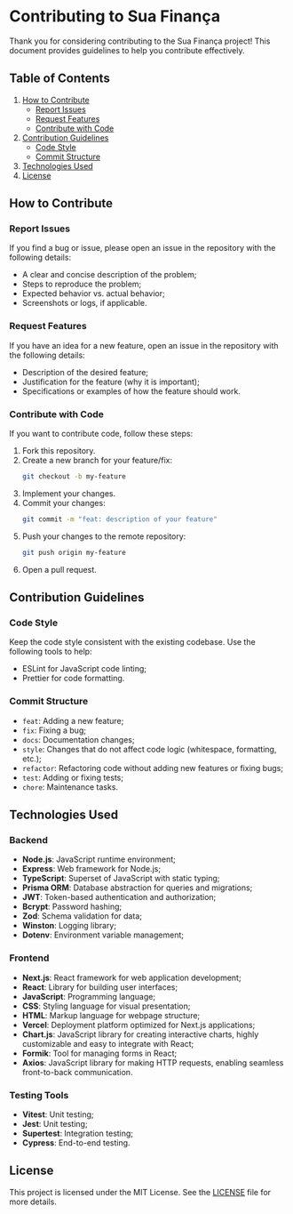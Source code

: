 # Contributing to Sua Finança

Thank you for considering contributing to the Sua Finança project! This document provides guidelines to help you contribute effectively.

## Table of Contents

1. [How to Contribute](#how-to-contribute)  
   - [Report Issues](#report-issues)  
   - [Request Features](#request-features)  
   - [Contribute with Code](#contribute-with-code)  
2. [Contribution Guidelines](#contribution-guidelines)  
   - [Code Style](#code-style)  
   - [Commit Structure](#commit-structure)  
3. [Technologies Used](#technologies-used)  
4. [License](#license)  

## How to Contribute

### Report Issues

If you find a bug or issue, please open an issue in the repository with the following details:

- A clear and concise description of the problem;
- Steps to reproduce the problem;
- Expected behavior vs. actual behavior;
- Screenshots or logs, if applicable.

### Request Features

If you have an idea for a new feature, open an issue in the repository with the following details:

- Description of the desired feature;
- Justification for the feature (why it is important);
- Specifications or examples of how the feature should work.

### Contribute with Code

If you want to contribute code, follow these steps:

1. Fork this repository.  
2. Create a new branch for your feature/fix:  
    ```bash
    git checkout -b my-feature
    ```  
3. Implement your changes.  
4. Commit your changes:  
    ```bash
    git commit -m "feat: description of your feature"
    ```  
5. Push your changes to the remote repository:  
    ```bash
    git push origin my-feature
    ```  
6. Open a pull request.

## Contribution Guidelines

### Code Style

Keep the code style consistent with the existing codebase. Use the following tools to help:  

- ESLint for JavaScript code linting;  
- Prettier for code formatting.  

### Commit Structure

- `feat`: Adding a new feature;  
- `fix`: Fixing a bug;  
- `docs`: Documentation changes;  
- `style`: Changes that do not affect code logic (whitespace, formatting, etc.);  
- `refactor`: Refactoring code without adding new features or fixing bugs;  
- `test`: Adding or fixing tests;  
- `chore`: Maintenance tasks.

## Technologies Used

### Backend

- **Node.js**: JavaScript runtime environment;  
- **Express**: Web framework for Node.js;  
- **TypeScript**: Superset of JavaScript with static typing;  
- **Prisma ORM**: Database abstraction for queries and migrations;  
- **JWT**: Token-based authentication and authorization;  
- **Bcrypt**: Password hashing;  
- **Zod**: Schema validation for data;  
- **Winston**: Logging library;  
- **Dotenv**: Environment variable management;

### Frontend

- **Next.js**: React framework for web application development;  
- **React**: Library for building user interfaces;  
- **JavaScript**: Programming language;  
- **CSS**: Styling language for visual presentation;  
- **HTML**: Markup language for webpage structure;  
- **Vercel**: Deployment platform optimized for Next.js applications;  
- **Chart.js**: JavaScript library for creating interactive charts, highly customizable and easy to integrate with React;  
- **Formik**: Tool for managing forms in React;  
- **Axios**: JavaScript library for making HTTP requests, enabling seamless front-to-back communication.

### Testing Tools

- **Vitest**: Unit testing;  
- **Jest**: Unit testing;  
- **Supertest**: Integration testing;  
- **Cypress**: End-to-end testing.

## License

This project is licensed under the MIT License. See the [LICENSE](LICENSE) file for more details.
